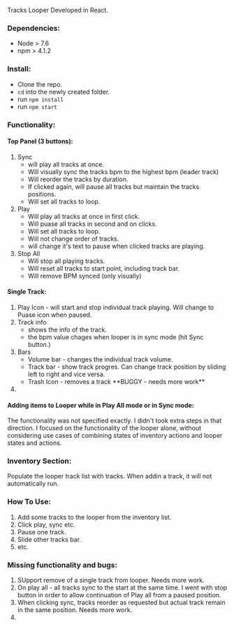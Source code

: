 Tracks Looper Developed in React.

<h3>Dependencies:</h3>
<ul>
  <li>Node > 7.6</li>
  <li>npm > 4.1.2</li>
</ul>

<h3>Install:</h3>
<ul>
  <li>Clone the repo.</li>
  <li><code>cd</code> into the newly created folder. </li>
  <li>run <code>npm install</code></li>
  <li>run <code>npm start</code></li>
</ul>

<h3>Functionality:</h3>
<h4>Top Panel (3 buttons):</h4>
<ol>
  <li>Sync
    <ul>
      <li>
      will play all tracks at once.</li>
      <li>
      Will visually sync the tracks bpm to the highest bpm (leader track)</li>
      <li>Will reorder the tracks by duration.</li>
      <li>If clicked again, will pause all tracks but maintain the tracks positions.</li>
      <li>Will set all tracks to loop.</li>
    </ul>
  </li>
  <li>Play
    <ul>
      <li>Will play all tracks at once in first click.</li>
      <li>Will puase all tracks in second and on clicks.</li>
      <li>Will set all tracks to loop.</li>
      <li>Will not change order of tracks.</li>
      <li>will change it's text to pause when clicked tracks are playing.</li>
    </ul>
  </li>
  <li>Stop All
    <ul>
        <li>Will stop all playing tracks.</li>
        <li>Will reset all tracks to start point, including track bar.</li>
        <li>Will remove BPM synced (only visually)</li>
    </ul>
  </li>
</ol>

<h4>Single Track:</h4>
<ol>
    <li>Play Icon - will start and stop individual track playing. Will change to Puase icon when paused.</li>
    <li>Track info
      <ul>
          <li>shows the info of the track.</li>
          <li>the bpm value chages when looper is in sync mode (hit Sync button.)</li>
      </ul>
     </li>
    <li>Bars
      <ul>
          <li>Volume bar - changes the individual track volume.</li>
          <li>Track bar - show track progres. Can change track position by sliding left to right and vice versa.</li>
          <li>Trash Icon - removes a track **BUGGY - needs more work**</li>
      </ul>
    </li>
    <li></li>
</ol>

<h4>Adding items to Looper while in Play All mode or in Sync mode:
</h4>
<p>The functionality was not specified exactly. I didn't took extra steps in that direction. I focused on the functionality of the looper alone, without considering use cases of combining states of inventory actions and looper states and actions.
</p>

<h3>Inventory Section:</h3>
Populate the looper track list with tracks.
When addin a track, it will not automatically run.

<h3>How To Use:</h3>
<ol>
    <li>Add some tracks to the looper from the inventory list.</li>
    <li>Click play, sync etc.</li>
    <li>Pause one track.</li>
    <li>Slide other tracks bar.</li>
    <li>etc.</li>
</ol>

<h3>Missing functionality and bugs:</h3>
<ol>
    <li>SUpport remove of a single track from looper. Needs more work.</li>
    <li>On play all - all tracks sync to the start at the same time. I went with stop button in order to allow continuation of Play all from a paused position.</li>
    <li>When clicking sync, tracks reorder as requested but actual track remain in the same position. Needs more work.</li>
    <li></li>
</ol>